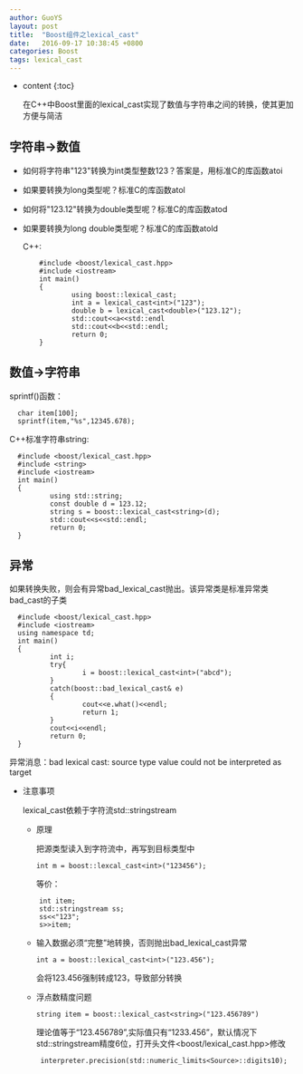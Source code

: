 ```yaml
---
author: GuoYS
layout: post
title:  "Boost组件之lexical_cast"
date:   2016-09-17 10:38:45 +0800
categories: Boost
tags: lexical_cast
---
```

* content
{:toc}

  在C++中Boost里面的lexical_cast实现了数值与字符串之间的转换，使其更加方便与简洁








## 字符串→数值

- 如何将字符串"123"转换为int类型整数123？答案是，用标准C的库函数atoi
- 如果要转换为long类型呢？标准C的库函数atol
- 如何将"123.12"转换为double类型呢？标准C的库函数atod
- 如果要转换为long double类型呢？标准C的库函数atold

  C++:

  ```
      #include <boost/lexical_cast.hpp>
      #include <iostream>
      int main()
      {
              using boost::lexical_cast;
              int a = lexical_cast<int>("123");
              double b = lexical_cast<double>("123.12");
              std::cout<<a<<std::endl
              std::cout<<b<<std::endl;
              return 0;
      }
  ```



## 数值→字符串

  sprintf()函数：

  ```
    char item[100];
    sprintf(item,"%s",12345.678);
  ```

  C++标准字符串string:

  ```
    #include <boost/lexical_cast.hpp>
    #include <string>
    #include <iostream>
    int main()
    {
            using std::string;
            const double d = 123.12;
            string s = boost::lexical_cast<string>(d);
            std::cout<<s<<std::endl;
            return 0;
    }
  ```

## 异常

  如果转换失败，则会有异常bad_lexical_cast抛出。该异常类是标准异常类bad_cast的子类

  ```
    #include <boost/lexical_cast.hpp>
    #include <iostream>
    using namespace td;
    int main()
    {
            int i;
            try{
                    i = boost::lexical_cast<int>("abcd");
            }
            catch(boost::bad_lexical_cast& e)
            {
                    cout<<e.what()<<endl; 
                    return 1;
            }
            cout<<i<<endl;
            return 0;
    }
  ```

  异常消息：bad lexical cast: source type value could not be interpreted as target

- 注意事项

  lexical_cast依赖于字符流std::stringstream

  - 原理

    把源类型读入到字符流中，再写到目标类型中

    ```
    int m = boost::lexcal_cast<int>("123456");
    ```

    等价：
    
  ```
      int item;
      std::stringstream ss;
      ss<<"123";
      s>>item;
  ```

  - 输入数据必须“完整”地转换，否则抛出bad_lexical_cast异常

    ```
    int a = boost::lexical_cast<int>("123.456");
    ```

    会将123.456强制转成123，导致部分转换

  - 浮点数精度问题

    ```
    string item = boost::lexical_cast<string>("123.456789")
    ```

    理论值等于“123.456789”,实际值只有“1233.456”，默认情况下std::stringstream精度6位，打开头文件<boost/lexical_cast.hpp>修改

    ```
     interpreter.precision(std::numeric_limits<Source>::digits10);
    ```



